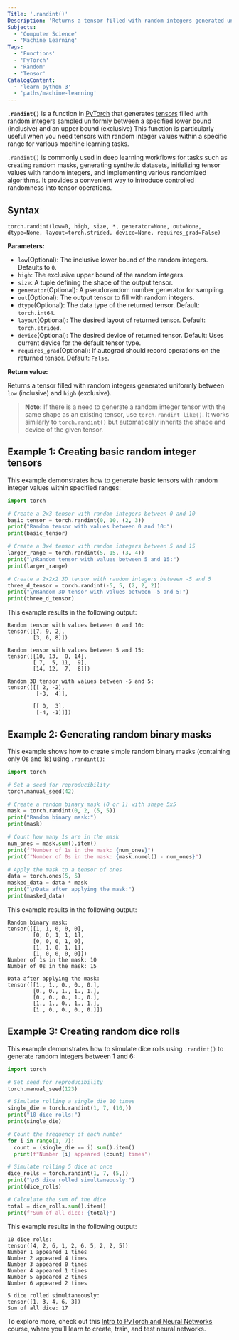 ```yaml
---
Title: '.randint()'
Description: 'Returns a tensor filled with random integers generated uniformly between specified bounds.'
Subjects:
  - 'Computer Science'
  - 'Machine Learning'
Tags:
  - 'Functions'
  - 'PyTorch'
  - 'Random'
  - 'Tensor'
CatalogContent:
  - 'learn-python-3'
  - 'paths/machine-learning'
---
```


**`.randint()`** is a function in [PyTorch](https://www.codecademy.com/resources/docs/pytorch) that generates [tensors](https://www.codecademy.com/resources/docs/pytorch/tensors) filled with random integers sampled uniformly between a specified lower bound (inclusive) and an upper bound (exclusive) This function is particularly useful when you need tensors with random integer values within a specific range for various machine learning tasks.

`.randint()` is commonly used in deep learning workflows for tasks such as creating random masks, generating synthetic datasets, initializing tensor values with random integers, and implementing various randomized algorithms. It provides a convenient way to introduce controlled randomness into tensor operations.

## Syntax

```pseudo
torch.randint(low=0, high, size, *, generator=None, out=None, dtype=None, layout=torch.strided, device=None, requires_grad=False)
```

**Parameters:**

- `low`(Optional): The inclusive lower bound of the random integers. Defaults to `0`.
- `high`: The exclusive upper bound of the random integers.
- `size`: A tuple defining the shape of the output tensor.
- `generator`(Optional): A pseudorandom number generator for sampling.
- `out`(Optional): The output tensor to fill with random integers.
- `dtype`(Optional): The data type of the returned tensor. Default: `torch.int64`.
- `layout`(Optional): The desired layout of returned tensor. Default: `torch.strided`.
- `device`(Optional): The desired device of returned tensor. Default: Uses current device for the default tensor type.
- `requires_grad`(Optional): If autograd should record operations on the returned tensor. Default: `False`.

**Return value:**

Returns a tensor filled with random integers generated uniformly between `low` (inclusive) and `high` (exclusive).

> **Note:** If there is a need to generate a random integer tensor with the same shape as an existing tensor, use `torch.randint_like()`. It works similarly to `torch.randint()` but automatically inherits the shape and device of the given tensor.

## Example 1: Creating basic random integer tensors

This example demonstrates how to generate basic tensors with random integer values within specified ranges:

```py
import torch

# Create a 2x3 tensor with random integers between 0 and 10
basic_tensor = torch.randint(0, 10, (2, 3))
print("Random tensor with values between 0 and 10:")
print(basic_tensor)

# Create a 3x4 tensor with random integers between 5 and 15
larger_range = torch.randint(5, 15, (3, 4))
print("\nRandom tensor with values between 5 and 15:")
print(larger_range)

# Create a 2x2x2 3D tensor with random integers between -5 and 5
three_d_tensor = torch.randint(-5, 5, (2, 2, 2))
print("\nRandom 3D tensor with values between -5 and 5:")
print(three_d_tensor)
```

This example results in the following output:

```shell
Random tensor with values between 0 and 10:
tensor([[7, 9, 2],
        [3, 6, 8]])

Random tensor with values between 5 and 15:
tensor([[10, 13,  8, 14],
        [ 7,  5, 11,  9],
        [14, 12,  7,  6]])

Random 3D tensor with values between -5 and 5:
tensor([[[ 2, -2],
         [-3,  4]],

        [[ 0,  3],
         [-4, -1]]])
```

## Example 2: Generating random binary masks

This example shows how to create simple random binary masks (containing only 0s and 1s) using `.randint()`:

```py
import torch

# Set a seed for reproducibility
torch.manual_seed(42)

# Create a random binary mask (0 or 1) with shape 5x5
mask = torch.randint(0, 2, (5, 5))
print("Random binary mask:")
print(mask)

# Count how many 1s are in the mask
num_ones = mask.sum().item()
print(f"Number of 1s in the mask: {num_ones}")
print(f"Number of 0s in the mask: {mask.numel() - num_ones}")

# Apply the mask to a tensor of ones
data = torch.ones(5, 5)
masked_data = data * mask
print("\nData after applying the mask:")
print(masked_data)
```

This example results in the following output:

```shell
Random binary mask:
tensor([[1, 1, 0, 0, 0],
        [0, 0, 1, 1, 1],
        [0, 0, 0, 1, 0],
        [1, 1, 0, 1, 1],
        [1, 0, 0, 0, 0]])
Number of 1s in the mask: 10
Number of 0s in the mask: 15

Data after applying the mask:
tensor([[1., 1., 0., 0., 0.],
        [0., 0., 1., 1., 1.],
        [0., 0., 0., 1., 0.],
        [1., 1., 0., 1., 1.],
        [1., 0., 0., 0., 0.]])
```

## Example 3: Creating random dice rolls

This example demonstrates how to simulate dice rolls using `.randint()` to generate random integers between 1 and 6:

```py
import torch

# Set seed for reproducibility
torch.manual_seed(123)

# Simulate rolling a single die 10 times
single_die = torch.randint(1, 7, (10,))
print("10 dice rolls:")
print(single_die)

# Count the frequency of each number
for i in range(1, 7):
  count = (single_die == i).sum().item()
  print(f"Number {i} appeared {count} times")

# Simulate rolling 5 dice at once
dice_rolls = torch.randint(1, 7, (5,))
print("\n5 dice rolled simultaneously:")
print(dice_rolls)

# Calculate the sum of the dice
total = dice_rolls.sum().item()
print(f"Sum of all dice: {total}")
```

This example results in the following output:

```shell
10 dice rolls:
tensor([4, 2, 6, 1, 2, 6, 5, 2, 2, 5])
Number 1 appeared 1 times
Number 2 appeared 4 times
Number 3 appeared 0 times
Number 4 appeared 1 times
Number 5 appeared 2 times
Number 6 appeared 2 times

5 dice rolled simultaneously:
tensor([1, 3, 4, 6, 3])
Sum of all dice: 17
```

To explore more, check out this [Intro to PyTorch and Neural Networks](https://www.codecademy.com/enrolled/courses/intro-to-py-torch-and-neural-networks) course, where you’ll learn to create, train, and test neural networks.
